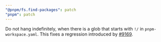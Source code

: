 ```yaml
---
"@pnpm/fs.find-packages": patch
"pnpm": patch
---
```


Do not hang indefinitely, when there is a glob that starts with `!/` in `pnpm-workspace.yaml`. This fixes a regression introduced by [#9169](https://github.com/pnpm/pnpm/pull/9169).
